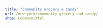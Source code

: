 ```yaml
---
title: "Community Grocery & Candy"
url: /new-york/community-grocery-und-candy/
shop: Lebensmittel
---
```

